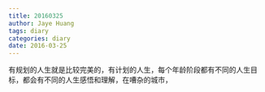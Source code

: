```yaml
---
title: 20160325
author: Jaye Huang
tags: diary
categories: diary
date: 2016-03-25
---
```


有规划的人生就是比较完美的，有计划的人生，每个年龄阶段都有不同的人生目标，都会有不同的人生感悟和理解，在嘈杂的城市，
